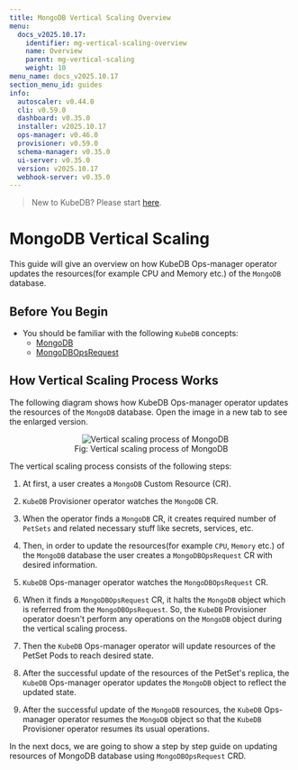 ```yaml
---
title: MongoDB Vertical Scaling Overview
menu:
  docs_v2025.10.17:
    identifier: mg-vertical-scaling-overview
    name: Overview
    parent: mg-vertical-scaling
    weight: 10
menu_name: docs_v2025.10.17
section_menu_id: guides
info:
  autoscaler: v0.44.0
  cli: v0.59.0
  dashboard: v0.35.0
  installer: v2025.10.17
  ops-manager: v0.46.0
  provisioner: v0.59.0
  schema-manager: v0.35.0
  ui-server: v0.35.0
  version: v2025.10.17
  webhook-server: v0.35.0
---
```


> New to KubeDB? Please start [here](/docs/v2025.10.17/README).

# MongoDB Vertical Scaling

This guide will give an overview on how KubeDB Ops-manager operator updates the resources(for example CPU and Memory etc.) of the `MongoDB` database.

## Before You Begin

- You should be familiar with the following `KubeDB` concepts:
  - [MongoDB](/docs/v2025.10.17/guides/mongodb/concepts/mongodb)
  - [MongoDBOpsRequest](/docs/v2025.10.17/guides/mongodb/concepts/opsrequest)

## How Vertical Scaling Process Works

The following diagram shows how KubeDB Ops-manager operator updates the resources of the `MongoDB` database. Open the image in a new tab to see the enlarged version.

<figure align="center">
  <img alt="Vertical scaling process of MongoDB" src="/docs/v2025.10.17/images/day-2-operation/mongodb/mg-vertical-scaling.svg">
<figcaption align="center">Fig: Vertical scaling process of MongoDB</figcaption>
</figure>

The vertical scaling process consists of the following steps:

1. At first, a user creates a `MongoDB` Custom Resource (CR).

2. `KubeDB` Provisioner  operator watches the `MongoDB` CR.

3. When the operator finds a `MongoDB` CR, it creates required number of `PetSets` and related necessary stuff like secrets, services, etc.

4. Then, in order to update the resources(for example `CPU`, `Memory` etc.) of the `MongoDB` database the user creates a `MongoDBOpsRequest` CR with desired information.

5. `KubeDB` Ops-manager operator watches the `MongoDBOpsRequest` CR.

6. When it finds a `MongoDBOpsRequest` CR, it halts the `MongoDB` object which is referred from the `MongoDBOpsRequest`. So, the `KubeDB` Provisioner  operator doesn't perform any operations on the `MongoDB` object during the vertical scaling process.  

7. Then the `KubeDB` Ops-manager operator will update resources of the PetSet Pods to reach desired state.

8. After the successful update of the resources of the PetSet's replica, the `KubeDB` Ops-manager operator updates the `MongoDB` object to reflect the updated state.

9. After the successful update  of the `MongoDB` resources, the `KubeDB` Ops-manager operator resumes the `MongoDB` object so that the `KubeDB` Provisioner  operator resumes its usual operations.

In the next docs, we are going to show a step by step guide on updating resources of MongoDB database using `MongoDBOpsRequest` CRD.